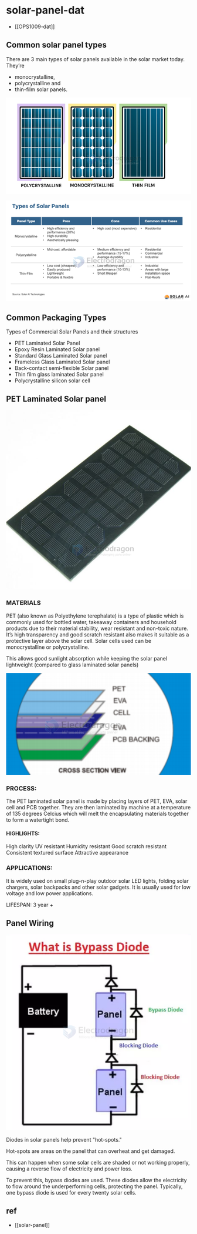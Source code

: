 
# solar-panel-dat


- [[OPS1009-dat]]


## Common solar panel types 

There are 3 main types of solar panels available in the solar market today. They’re 
- monocrystalline, 
- polycrystalline and 
- thin-film solar panels. 

![](2024-01-16-18-40-30.png)

![](2024-01-16-18-41-04.png)

## Common Packaging Types 

Types of Commercial Solar Panels and their structures 
- PET Laminated Solar Panel 
- Epoxy Resin Laminated Solar panel 
- Standard Glass Laminated Solar panel 
- Frameless Glass Laminated Solar panel 
- Back-contact semi-flexible Solar panel 
- Thin film glass laminated Solar panel 
- Polycrystalline silicon solar cell

## PET Laminated Solar panel

![](2024-01-16-18-26-46.png)

### MATERIALS

PET (also known as Polyethylene terephalate) is a type of plastic which is commonly used for bottled water, takeaway containers and household products due to their material stability, wear resistant and non-toxic nature. It’s high transparency and good scratch resistant also makes it suitable as a protective layer above the solar cell. Solar cells used can be monocrystalline or polycrystalline.

This allows good sunlight absorption while keeping the solar panel lightweight (compared to glass laminated solar panels)

![](2024-01-16-18-26-15.png)

### PROCESS:

The PET laminated solar panel is made by placing layers of PET, EVA, solar cell and PCB together. They are then laminated by machine at a temperature of 135 degrees Celcius which will melt the encapsulating materials together to form a watertight bond.

#### HIGHLIGHTS:

High clarity
UV resistant
Humidity resistant
Good scratch resistant
Consistent textured surface
Attractive appearance

### APPLICATIONS:

It is widely used on small plug-n-play outdoor solar LED lights, folding solar chargers, solar backpacks and other solar gadgets. It is usually used for low voltage and low power applications.

LIFESPAN: 3 year +


## Panel Wiring 

![](2025-05-08-18-00-49.png)

Diodes in solar panels help prevent "hot-spots." 

Hot-spots are areas on the panel that can overheat and get damaged. 

This can happen when some solar cells are shaded or not working properly, causing a reverse flow of electricity and power loss. 

To prevent this, bypass diodes are used. These diodes allow the electricity to flow around the underperforming cells, protecting the panel. Typically, one bypass diode is used for every twenty solar cells.


## ref 

- [[solar-panel]]